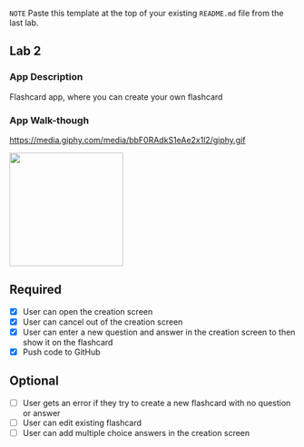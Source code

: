  `NOTE` Paste this template at the top of your existing `README.md` file from the last lab.

## Lab 2

### App Description
Flashcard app, where you can create your own flashcard

### App Walk-though
https://media.giphy.com/media/bbF0RAdkS1eAe2x1l2/giphy.gif

<img src=https://media.giphy.com/media/bbF0RAdkS1eAe2x1l2/giphy.gif width=200><br>


## Required
- [x] User can open the creation screen
- [x] User can cancel out of the creation screen
- [x] User can enter a new question and answer in the creation screen to then show it on the flashcard
- [x] Push code to GitHub
## Optional
- [ ] User gets an error if they try to create a new flashcard with no question or answer
- [ ] User can edit existing flashcard
- [ ] User can add multiple choice answers in the creation screen

